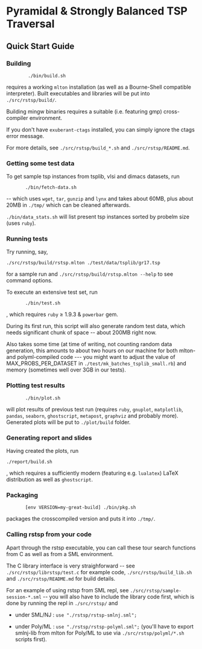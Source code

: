 
#                         Pyramidal & Strongly Balanced TSP Traversal

##                                 Quick Start Guide

### Building


   ```
           ./bin/build.sh
   ```
   requires a working `mlton` installation (as well as a Bourne-Shell compatible interpreter).
   Built executables and libraries will be put into `./src/rstsp/build/`.

   Building mingw binaries requires a suitable (i.e. featuring gmp)
   cross-compiler environment.

   If you don't have `exuberant-ctags` installed,
   you can simply ignore the ctags error message.

   For more details, see `./src/rstsp/build_*.sh` and `./src/rstsp/README.md`.

### Getting some test data

   To get sample tsp instances from tsplib, vlsi and dimacs datasets, run

   ```
          ./bin/fetch-data.sh
   ```
   -- which uses `wget`, `tar`, `gunzip` and `lynx` and takes about 60MB,
   plus about 20MB in `./tmp/` which can be cleaned afterwards.

   `./bin/data_stats.sh` will list present tsp instances sorted by
   probelm size (uses `ruby`).

### Running tests

   Try running, say,
   ```
   ./src/rstsp/build/rstsp.mlton ./test/data/tsplib/gr17.tsp
   ```
   for a sample run and `./src/rstsp/build/rstsp.mlton --help`
   to see command options.

   To execute an extensive test set, run

   ```
          ./bin/test.sh
   ```
   , which requires `ruby` ≥ 1.9.3 & `powerbar` gem.

   During its first run, this script will also generate random test data,
   which needs significant chunk of space -- about 200MB right now.

   Also takes some time (at time of writing, not counting random data generation,
   this amounts to about two hours on our machine for both mlton- and polyml-compiled code ---
   you might want to adjust the value of MAX_PROBS_PER_DATASET in `./test/mk_batches_tsplib_small.rb`)
   and memory (sometimes well over 3GB in our tests).

### Plotting test results


   ```
          ./bin/plot.sh
   ```
   will plot results of previous test run (requires `ruby`, `gnuplot`, `matplotlib`, `pandas`, `seaborn`, `ghostscript`, `metapost`, `graphviz` and probably more).
   Generated plots will be put to `./plot/build` folder.

### Generating report and slides

   Having created the plots, run
   ```
   ./report/build.sh
   ```
   , which requires a sufficiently modern (featuring e.g. `lualatex`)
   LaTeX distribution as well as `ghostscript`.

### Packaging


   ```
          [env VERSION=my-great-build] ./bin/pkg.sh
   ```
   packages the crosscompiled version and puts it into `./tmp/`.

### Calling rstsp from your code

   Apart through the rstsp executable, you can call these tour search functions
   from C as well as from a SML environment.

   The C library interface is very straighforward -- see `./src/rstsp/librstsp/test.c`
   for example code, `./src/rstsp/build_lib.sh` and `./src/rstsp/README.md`
   for build details.

   For an example of using rstsp from SML repl,
   see `./src/rstsp/sample-session-*.sml` -- you will also have to include
   the library code first, which is done by running the repl in `./src/rstsp/` and

   - under SML/NJ  : `use "./rstsp/rstsp-smlnj.sml";`

   - under Poly/ML : `use "./rstsp/rstsp-polyml.sml";`
     (you'll have to export smlnj-lib from mlton for Poly/ML
     to use via `./src/rstsp/polyml/*.sh` scripts first).

